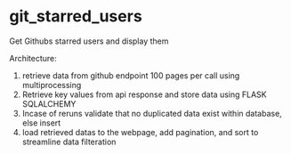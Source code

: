 # git_starred_users
Get Githubs starred users and display them

Architecture: 
  1. retrieve data from github endpoint 100 pages per call using multiprocessing
  2. Retrieve key values from api response and store data using FLASK SQLALCHEMY 
  3. Incase of reruns validate that no duplicated data exist within database, else insert
  4. load retrieved datas to the webpage, add pagination, and sort to streamline data filteration
